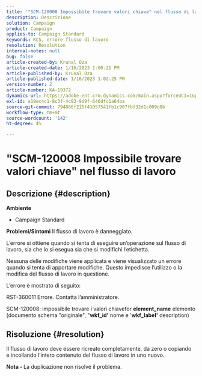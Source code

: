 ```yaml
---
title: '"SCM-120008 Impossibile trovare valori chiave" nel flusso di lavoro'
description: Descrizione
solution: Campaign
product: Campaign
applies-to: Campaign Standard
keywords: KCS, errore flusso di lavoro
resolution: Resolution
internal-notes: null
bug: false
article-created-by: Krunal Oza
article-created-date: 1/16/2023 1:00:21 PM
article-published-by: Krunal Oza
article-published-date: 1/16/2023 1:02:25 PM
version-number: 2
article-number: KA-19372
dynamics-url: https://adobe-ent.crm.dynamics.com/main.aspx?forceUCI=1&pagetype=entityrecord&etn=knowledgearticle&id=0a5acbba-9d95-ed11-aad1-6045bd006793
exl-id: a19ec4c1-8c3f-4c93-9d9f-646dfc1a64ba
source-git-commit: 794866f215f41057541fb1c907fbf32d1c009d8b
workflow-type: tm+mt
source-wordcount: '142'
ht-degree: 4%

---
```


# &quot;SCM-120008 Impossibile trovare valori chiave&quot; nel flusso di lavoro

## Descrizione {#description}

<b>Ambiente</b>
- Campaign Standard



<b>Problemi/Sintomi</b>
Il flusso di lavoro è danneggiato.

L’errore si ottiene quando si tenta di eseguire un’operazione sul flusso di lavoro, sia che lo si esegua sia che si modifichi l’etichetta.

Nessuna delle modifiche viene applicata e viene visualizzato un errore quando si tenta di apportare modifiche. Questo impedisce l’utilizzo o la modifica del flusso di lavoro in questione.



L’errore è mostrato di seguito:

RST-360011 Errore. Contatta l’amministratore.

SCM-120008: impossibile trovare i valori chiave &#x200B;&#x200B;for <b>element_name</b> elemento (documento schema &quot;originale&quot;, &quot;<b>wkf_id&#39;</b> nome e &#39;<b>wkf_label&#39;</b> description)


## Risoluzione {#resolution}


Il flusso di lavoro deve essere ricreato completamente, da zero o copiando e incollando l’intero contenuto del flusso di lavoro in uno nuovo.

<b>Nota - </b>La duplicazione non risolve il problema.

